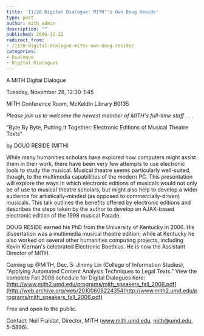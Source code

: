 ```yaml
---
title: '11/28 Digital Dialogue: MITH''s Own Doug Reside'
type: post
author: mith_admin
description: ""
published: 2006-11-22
redirect_from: 
- /1128-digital-dialogue-miths-own-doug-reside/
categories:
- Dialogue
- Digital Dialogues
---
```

A MITH Digital Dialogue

Tuesday, November 28, 12:30-1:45

MITH Conference Room, McKeldin Library B0135

_Please join us to welcome the newest member of MITH's full-time staff . . ._

"Byte By Byte, Putting It Together: Electronic Editions of Musical Theatre Texts"

by DOUG RESIDE (MITH)

While many humanities scholars have explored how computers might assist them in their work, there have been very few attempts to use electronic tools to study the musical. Musical theatre seems particularly well-suited, though, to the multimedia capabilities of the modern PC. This presentation will explore the ways in which electronic editions of musicals would not only be of use to musical theatre scholars, but might also help to develop a wider audience for artistically-minded (as opposed to commercially-driven) musicals. This talk outlines the benefits offered by electronic editions and describes the steps taken by the author to develop an AJAX-based electronic edition of the 1998 musical Parade.

DOUG RESIDE earned his PhD from the University of Kentucky in 2006. His dissertation was a multimedia musical theatre edition; while at Kentucky he also worked on several other humanities computing projects, including Kevin Kiernan's celebrated Electronic Boethius. He is now the Assistant Director of MITH.

Coming up @MITH, Dec. 5: Jimmy Lin (College of Information Studies), "Applying Automated Content Analysis Techniques to Legal Texts." View the complete Fall 2006 schedule for Digital Dialogues here: [http://www.mith2.umd.edu/programs/mith_speakers_fall_2006.pdf](http://web.archive.org/web/20100608224354/http://www.mith2.umd.edu/programs/mith_speakers_fall_2006.pdf)

Free and open to the public.

Contact: Neil Fraistat, Director, MITH (www.mith.umd.edu, mith@umd.edu, 5-5896).
